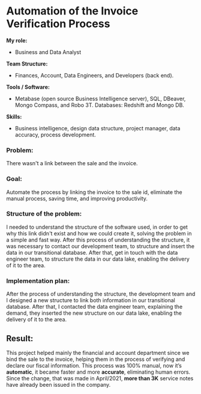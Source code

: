 # Automation of the Invoice Verification Process

**My role:**
- Business and Data Analyst
 
**Team Structure:**
- Finances, Account, Data Engineers, and Developers (back end).

**Tools / Software:**
- Metabase (open source Business Intelligence server), SQL, DBeaver, Mongo Compass, and Robo 3T. Databases: Redshift and Mongo DB.

**Skills:**
- Business intelligence, design data structure, project manager, data accuracy, process development.

### Problem:
There wasn't a link between the sale and the invoice.

### Goal:
Automate the process by linking the invoice to the sale id, eliminate the manual process, saving time, and improving productivity.

### Structure of the problem:
I needed to understand the structure of the software used, in order to get why this link didn't exist and how we could create it, solving the problem in a simple and fast way.
After this process of understanding the structure, it was necessary to contact our development team, to structure and insert the data in our transitional database. After that, get in touch with the data engineer team, to structure the data in our data lake, enabling the delivery of it to the area.

### Implementation plan:
After the process of understanding the structure, the development team and I designed a new structure to link both information in our transitional database. After that, I contacted the data engineer team, explaining the demand, they inserted the new structure on our data lake, enabling the delivery of it to the area.

## Result: 
This project helped mainly the financial and account department since we bind the sale to the invoice, helping them in the process of verifying and declare our fiscal information. This process was 100% manual, now it’s **automatic**, it became faster and more **accurate**, eliminating human errors. Since the change, that was made in April/2021, **more than 3K** service notes have already been issued in the company.
